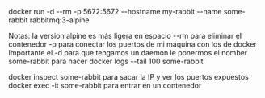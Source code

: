 docker run -d --rm -p 5672:5672 --hostname my-rabbit --name some-rabbit rabbitmq:3-alpine

Notas:
la version alpine es más ligera en espacio
--rm para eliminar el contenedor
-p para conectar los puertos de mi máquina con los de docker
Importante el -d para que tengamos un daemon
le ponermos el nomber some-rabbit para hacer
docker logs --tail 100 some-rabbit

docker inspect some-rabbit para sacar la IP y ver los puertos expuestos
docker exec -it some-rabbit <orden> para entrar en un contenedor
